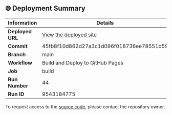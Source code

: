 ## 🌐 Deployment Summary

| Information | Details |
|-------------|---------|
| **Deployed URL** | [View the deployed site](https://First-Matter.github.io/public-demo) |
| **Commit** | 45fb8f10d862d27a3c1d096f018736ee78551b59 |
| **Branch** | main |
| **Workflow** | Build and Deploy to GitHub Pages |
| **Job** | build |
| **Run Number** | 44 |
| **Run ID** | 9543184775 |

To request access to the [source code](https://github.com/First-Matter/flappy-jam-2024), please contact the repository owner.

